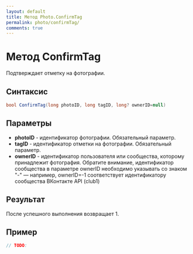 ```yaml
---
layout: default
title: Метод Photo.ConfirmTag
permalink: photo/confirmTag/
comments: true
---
```

# Метод ConfirmTag
Подтверждает отметку на фотографии.

## Синтаксис
```csharp
bool ConfirmTag(long photoID, long tagID, long? ownerID=null)
```

## Параметры
+ **photoID** - идентификатор фотографии. Oбязательный параметр.
+ **tagID** - идентификатор отметки на фотографии. Oбязательный параметр.
+ **ownerID** - идентификатор пользователя или сообщества, которому принадлежит фотография. Обратите внимание, идентификатор сообщества в параметре ownerID необходимо указывать со знаком "-" — например, ownerID=-1 соответствует идентификатору сообщества ВКонтакте API (club1)

## Результат
После успешного выполнения возвращает 1.

## Пример
```csharp
// TODO:
```
